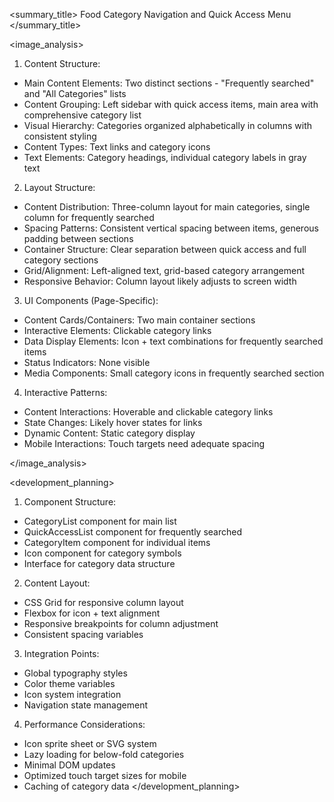 <summary_title>
Food Category Navigation and Quick Access Menu
</summary_title>

<image_analysis>
1. Content Structure:
- Main Content Elements: Two distinct sections - "Frequently searched" and "All Categories" lists
- Content Grouping: Left sidebar with quick access items, main area with comprehensive category list
- Visual Hierarchy: Categories organized alphabetically in columns with consistent styling
- Content Types: Text links and category icons
- Text Elements: Category headings, individual category labels in gray text

2. Layout Structure:
- Content Distribution: Three-column layout for main categories, single column for frequently searched
- Spacing Patterns: Consistent vertical spacing between items, generous padding between sections
- Container Structure: Clear separation between quick access and full category sections
- Grid/Alignment: Left-aligned text, grid-based category arrangement
- Responsive Behavior: Column layout likely adjusts to screen width

3. UI Components (Page-Specific):
- Content Cards/Containers: Two main container sections
- Interactive Elements: Clickable category links
- Data Display Elements: Icon + text combinations for frequently searched items
- Status Indicators: None visible
- Media Components: Small category icons in frequently searched section

4. Interactive Patterns:
- Content Interactions: Hoverable and clickable category links
- State Changes: Likely hover states for links
- Dynamic Content: Static category display
- Mobile Interactions: Touch targets need adequate spacing

</image_analysis>

<development_planning>
1. Component Structure:
- CategoryList component for main list
- QuickAccessList component for frequently searched
- CategoryItem component for individual items
- Icon component for category symbols
- Interface for category data structure

2. Content Layout:
- CSS Grid for responsive column layout
- Flexbox for icon + text alignment
- Responsive breakpoints for column adjustment
- Consistent spacing variables

3. Integration Points:
- Global typography styles
- Color theme variables
- Icon system integration
- Navigation state management

4. Performance Considerations:
- Icon sprite sheet or SVG system
- Lazy loading for below-fold categories
- Minimal DOM updates
- Optimized touch target sizes for mobile
- Caching of category data
</development_planning>